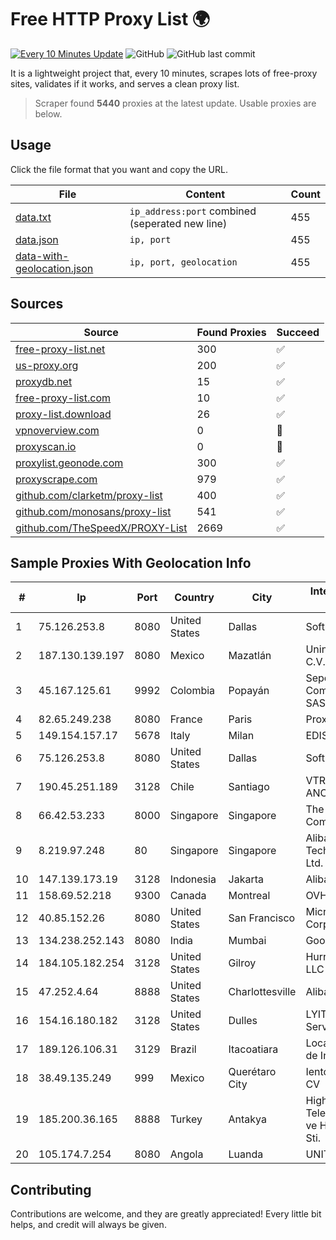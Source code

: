 
# Free HTTP Proxy List 🌍

[![Every 10 Minutes Update](https://github.com/mertguvencli/http-proxy-list/actions/workflows/main.yml/badge.svg?branch=main)](https://github.com/mertguvencli/http-proxy-list/actions/workflows/main.yml)
![GitHub](https://img.shields.io/github/license/mertguvencli/http-proxy-list)
![GitHub last commit](https://img.shields.io/github/last-commit/mertguvencli/http-proxy-list)

It is a lightweight project that, every 10 minutes, scrapes lots of free-proxy sites, validates if it works, and serves a clean proxy list.


> Scraper found **5440** proxies at the latest update. Usable proxies are below.

## Usage

Click the file format that you want and copy the URL.


|File|Content|Count|
|----|-------|-----|
|[data.txt](https://raw.githubusercontent.com/mertguvencli/http-proxy-list/main/proxy-list/data.txt)|`ip_address:port` combined (seperated new line)|455|
|[data.json](https://raw.githubusercontent.com/mertguvencli/http-proxy-list/main/proxy-list/data.json)|`ip, port`|455|
|[data-with-geolocation.json](https://raw.githubusercontent.com/mertguvencli/http-proxy-list/main/proxy-list/data-with-geolocation.json)|`ip, port, geolocation`|455|

## Sources

|Source|Found Proxies|Succeed|
|------|-------------|-------|
|[free-proxy-list.net](https://free-proxy-list.net)|300|✅|
|[us-proxy.org](https://www.us-proxy.org)|200|✅|
|[proxydb.net](http://proxydb.net)|15|✅|
|[free-proxy-list.com](https://free-proxy-list.com/?page=&port=&type%5B%5D=http&type%5B%5D=https&up_time=0&search=Search)|10|✅|
|[proxy-list.download](https://www.proxy-list.download/HTTP)|26|✅|
|[vpnoverview.com](https://vpnoverview.com/privacy/anonymous-browsing/free-proxy-servers)|0|🚫|
|[proxyscan.io](https://www.proxyscan.io)|0|🚫|
|[proxylist.geonode.com](https://proxylist.geonode.com/api/proxy-list?limit=300&page=1&sort_by=lastChecked&sort_type=desc&protocols=http,https)|300|✅|
|[proxyscrape.com](https://api.proxyscrape.com/v2/?request=displayproxies&protocol=http&timeout=10000&country=all&ssl=all&anonymity=all)|979|✅|
|[github.com/clarketm/proxy-list](https://raw.githubusercontent.com/clarketm/proxy-list/master/proxy-list-raw.txt)|400|✅|
|[github.com/monosans/proxy-list](https://raw.githubusercontent.com/monosans/proxy-list/main/proxies/http.txt)|541|✅|
|[github.com/TheSpeedX/PROXY-List](https://raw.githubusercontent.com/TheSpeedX/PROXY-List/master/http.txt)|2669|✅|


## Sample Proxies With Geolocation Info

|#|Ip|Port|Country|City|Internet Service Provider|
|-|--|----|-------|----|-------------------------|
|1|75.126.253.8|8080|United States|Dallas|SoftLayer|
|2|187.130.139.197|8080|Mexico|Mazatlán|Uninet S.A. de C.V.|
|3|45.167.125.61|9992|Colombia|Popayán|Sepcom Comunicaciones SAS|
|4|82.65.249.238|8080|France|Paris|Proxad / Free SAS|
|5|149.154.157.17|5678|Italy|Milan|EDIS|
|6|75.126.253.8|8080|United States|Dallas|SoftLayer|
|7|190.45.251.189|3128|Chile|Santiago|VTR BANDA ANCHA S.A.|
|8|66.42.53.233|8000|Singapore|Singapore|The Constant Company|
|9|8.219.97.248|80|Singapore|Singapore|Alibaba (US) Technology Co., Ltd.|
|10|147.139.173.19|3128|Indonesia|Jakarta|Alibaba.com LLC|
|11|158.69.52.218|9300|Canada|Montreal|OVH SAS|
|12|40.85.152.26|8080|United States|San Francisco|Microsoft Corporation|
|13|134.238.252.143|8080|India|Mumbai|Google LLC|
|14|184.105.182.254|3128|United States|Gilroy|Hurricane Electric LLC|
|15|47.252.4.64|8888|United States|Charlottesville|Alibaba.com LLC|
|16|154.16.180.182|3128|United States|Dulles|LYIT Internet Services|
|17|189.126.106.31|3129|Brazil|Itacoatiara|Locaweb Serviços de Internet S/A|
|18|38.49.135.249|999|Mexico|Querétaro City|Ientc S De RL De CV|
|19|185.200.36.165|8888|Turkey|Antakya|High Speed Telekomunikasyon ve Hab. Hiz. Ltd. Sti.|
|20|105.174.7.254|8080|Angola|Luanda|UNITEL SA|



## Contributing

Contributions are welcome, and they are greatly appreciated! Every
little bit helps, and credit will always be given.

